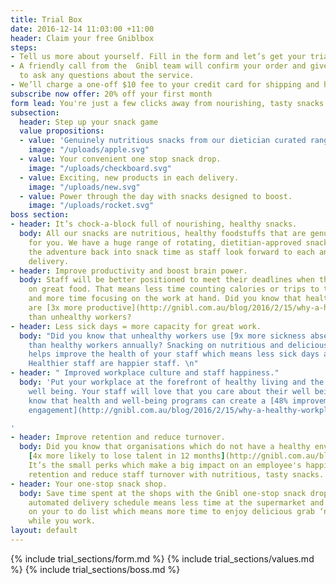 ```yaml
---
title: Trial Box
date: 2016-12-14 11:03:00 +11:00
header: Claim your free Gniblbox
steps:
- Tell us more about yourself. Fill in the form and let’s get your trial under way.
- A friendly call from the  Gnibl team will confirm your order and give you the chance
  to ask any questions about the service.
- We’ll charge a one-off $10 fee to your credit card for shipping and handling.
subscribe now offer: 20% off your first month
form lead: You're just a few clicks away from nourishing, tasty snacks.
subsection:
  header: Step up your snack game
  value propositions:
  - value: 'Genuinely nutritious snacks from our dietician curated range. '
    image: "/uploads/apple.svg"
  - value: Your convenient one stop snack drop.
    image: "/uploads/checkboard.svg"
  - value: Exciting, new products in each delivery.
    image: "/uploads/new.svg"
  - value: Power through the day with snacks designed to boost.
    image: "/uploads/rocket.svg"
boss section:
- header: It’s chock-a-block full of nourishing, healthy snacks.
  body: All our snacks are nutritious, healthy foodstuffs that are genuinely good
    for you. We have a huge range of rotating, dietitian-approved snacks that put
    the adventure back into snack time as staff look forward to each and every Gnibl
    delivery.
- header: Improve productivity and boost brain power.
  body: Staff will be better positioned to meet their deadlines when they’re snacking
    on great food. That means less time counting calories or trips to the supermarket
    and more time focusing on the work at hand. Did you know that healthy workers
    are [3x more productive](http://gnibl.com.au/blog/2016/2/15/why-a-healthy-workplace-is-good-for-business)
    than unhealthy workers?
- header: Less sick days = more capacity for great work.
  body: "Did you know that unhealthy workers use [9x more sickness absence](http://gnibl.com.au/blog/2016/2/15/why-a-healthy-workplace-is-good-for-business)
    than healthy workers annually? Snacking on nutritious and delicious snack foods
    helps improve the health of your staff which means less sick days across the office.
    Healthier staff are happier staff. \n"
- header: " Improved workplace culture and staff happiness."
  body: 'Put your workplace at the forefront of healthy living and the movement towards
    well being. Your staff will love that you care about their well being. Did you
    know that health and well-being programs can create a [48% improvement in employee
    engagement](http://gnibl.com.au/blog/2016/2/15/why-a-healthy-workplace-is-good-for-business)?

'
- header: Improve retention and reduce turnover.
  body: Did you know that organisations which do not have a healthy environment are
    [4x more likely to lose talent in 12 months](http://gnibl.com.au/blog/2016/2/15/why-a-healthy-workplace-is-good-for-business)?
    It’s the small perks which make a big impact on an employee's happiness. Improve
    retention and reduce staff turnover with nutritious, tasty snacks.
- header: Your one-stop snack shop.
  body: Save time spent at the shops with the Gnibl one-stop snack drop. Our flexible,
    automated delivery schedule means less time at the supermarket and one less task
    on your to do list which means more time to enjoy delicious grab ‘n go snacks
    while you work.
layout: default
---
```


<main>
{% include trial_sections/form.md %}
{% include trial_sections/values.md %}
{% include trial_sections/boss.md %}
</main>
